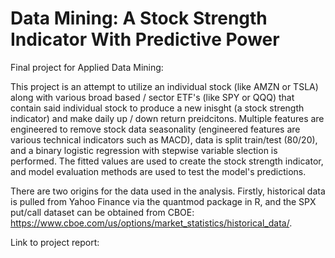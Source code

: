 # Data Mining: A Stock Strength Indicator With Predictive Power
Final project for Applied Data Mining:

This project is an attempt to utilize an individual stock (like AMZN or TSLA) along with various broad based / sector ETF's (like SPY or QQQ) that contain said individual stock to produce a new inisght (a stock strength indicator) and make daily up / down return preidcitons. Multiple features are engineered to remove stock data seasonality (engineered features are various technical indicators such as MACD), data is split train/test (80/20), and a binary logistic regression with stepwise variable slection is performed. The fitted values are used to create the stock strength indicator, and model evaluation methods are used to test the model's predictions. 


There are two origins for the data used in the analysis. Firstly, historical data is pulled from Yahoo Finance via the quantmod package in R, and the SPX put/call dataset can be obtained from CBOE: https://www.cboe.com/us/options/market_statistics/historical_data/.

Link to project report:
